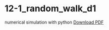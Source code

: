12-1_random_walk_d1
===================

numerical simulation with python
[Download PDF](https://github.com/ssh0/12-1_random_walk_d1/blob/master/12-1_random_walk_d1.pdf?raw=true)
